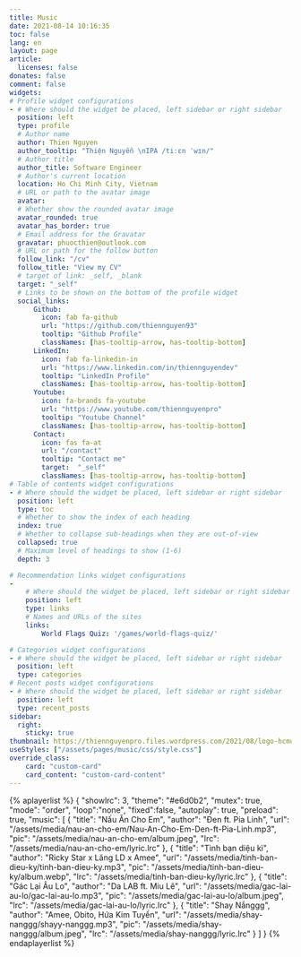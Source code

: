 ```yaml
---
title: Music
date: 2021-08-14 10:16:35
toc: false
lang: en
layout: page
article:
  licenses: false
donates: false
comment: false
widgets:
# Profile widget configurations
- # Where should the widget be placed, left sidebar or right sidebar
  position: left
  type: profile
  # Author name
  author: Thien Nguyen
  author_tooltip: "Thiện Nguyễn \nIPA /tiːɛn ˈwɪn/"
  # Author title
  author_title: Software Engineer
  # Author's current location
  location: Ho Chi Minh City, Vietnam
  # URL or path to the avatar image
  avatar:
  # Whether show the rounded avatar image
  avatar_rounded: true
  avatar_has_border: true
  # Email address for the Gravatar
  gravatar: phuocthien@outlook.com
  # URL or path for the follow button
  follow_link: "/cv"
  follow_title: "View my CV"
  # target of link: _self, _blank
  target: "_self"
  # Links to be shown on the bottom of the profile widget
  social_links:
      Github:
        icon: fab fa-github
        url: "https://github.com/thiennguyen93"
        tooltip: "Github Profile"
        classNames: [has-tooltip-arrow, has-tooltip-bottom]
      LinkedIn:
        icon: fab fa-linkedin-in
        url: "https://www.linkedin.com/in/thiennguyendev"
        tooltip: "LinkedIn Profile"
        classNames: [has-tooltip-arrow, has-tooltip-bottom]
      Youtube:
        icon: fa-brands fa-youtube
        url: "https://www.youtube.com/thiennguyenpro"
        tooltip: "Youtube Channel"
        classNames: [has-tooltip-arrow, has-tooltip-bottom]
      Contact:
        icon: fas fa-at
        url: "/contact"
        tooltip: "Contact me"
        target:  "_self"
        classNames: [has-tooltip-arrow, has-tooltip-bottom]
# Table of contents widget configurations
- # Where should the widget be placed, left sidebar or right sidebar
  position: left
  type: toc
  # Whether to show the index of each heading
  index: true
  # Whether to collapse sub-headings when they are out-of-view
  collapsed: true
  # Maximum level of headings to show (1-6)
  depth: 3

# Recommendation links widget configurations
-
    # Where should the widget be placed, left sidebar or right sidebar
    position: left
    type: links
    # Names and URLs of the sites
    links:
        World Flags Quiz: '/games/world-flags-quiz/'

# Categories widget configurations
- # Where should the widget be placed, left sidebar or right sidebar
  position: left
  type: categories
# Recent posts widget configurations
- # Where should the widget be placed, left sidebar or right sidebar
  position: left
  type: recent_posts
sidebar:
  right:
    sticky: true
thumbnail: https://thiennguyenpro.files.wordpress.com/2021/08/logo-hcmus.png
useStyles: ["/assets/pages/music/css/style.css"]
override_class:
    card: "custom-card"
    card_content: "custom-card-content"
---
```


{% aplayerlist %}
{
    "showlrc": 3,
    "theme": "#e6d0b2",
    "mutex": true,
    "mode": "order",
    "loop":"none",
    "fixed":false,
    "autoplay": true,
    "preload": true,
    "music": [
        {
            "title": "Nấu Ăn Cho Em",
            "author": "Đen ft. Pia Linh",
            "url": "/assets/media/nau-an-cho-em/Nau-An-Cho-Em-Den-ft-Pia-Linh.mp3",
            "pic": "/assets/media/nau-an-cho-em/album.jpeg",
            "lrc": "/assets/media/nau-an-cho-em/lyric.lrc"
        },
        {
            "title": "Tình bạn diệu kì",
            "author": "Ricky Star x Lăng LD x Amee",
            "url": "/assets/media/tinh-ban-dieu-ky/tinh-ban-dieu-ky.mp3",
            "pic": "/assets/media/tinh-ban-dieu-ky/album.webp",
            "lrc": "/assets/media/tinh-ban-dieu-ky/lyric.lrc"
        },
        {
            "title": "Gác Lại Âu Lo",
            "author": "Da LAB ft. Miu  Lê",
            "url": "/assets/media/gac-lai-au-lo/gac-lai-au-lo.mp3",
            "pic": "/assets/media/gac-lai-au-lo/album.jpeg",
            "lrc": "/assets/media/gac-lai-au-lo/lyric.lrc"
        },
        {
            "title": "Shay Nắnggg",
            "author": "Amee, Obito, Hứa Kim Tuyền",
            "url": "/assets/media/shay-nanggg/shayy-nanggg.mp3",
            "pic": "/assets/media/shay-nanggg/album.jpeg",
            "lrc": "/assets/media/shay-nanggg/lyric.lrc"
        }
    ]
}
{% endaplayerlist %}